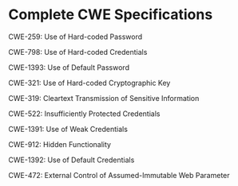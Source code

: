 

# Complete CWE Specifications

CWE-259: Use of Hard-coded Password

CWE-798: Use of Hard-coded Credentials

CWE-1393: Use of Default Password

CWE-321: Use of Hard-coded Cryptographic Key

CWE-319: Cleartext Transmission of Sensitive Information

CWE-522: Insufficiently Protected Credentials

CWE-1391: Use of Weak Credentials

CWE-912: Hidden Functionality

CWE-1392: Use of Default Credentials

CWE-472: External Control of Assumed-Immutable Web Parameter